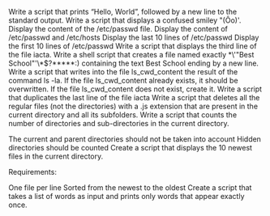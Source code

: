 Write a script that prints “Hello, World”, followed by a new line to the standard output.
Write a script that displays a confused smiley "(Ôo)'.
Display the content of the /etc/passwd file.
Display the content of /etc/passwd and /etc/hosts
Display the last 10 lines of /etc/passwd
Display the first 10 lines of /etc/passwd
Write a script that displays the third line of the file iacta.
Write a shell script that creates a file named exactly \*\\'"Best School"\'\\*$\?\*\*\*\*\*:) containing the text Best School ending by a new line.
Write a script that writes into the file ls_cwd_content the result of the command ls -la. If the file ls_cwd_content already exists, it should be overwritten. If the file ls_cwd_content does not exist, create it.
Write a script that duplicates the last line of the file iacta
Write a script that deletes all the regular files (not the directories) with a .js extension that are present in the current directory and all its subfolders.
Write a script that counts the number of directories and sub-directories in the current directory.

The current and parent directories should not be taken into account
Hidden directories should be counted
Create a script that displays the 10 newest files in the current directory.

Requirements:

One file per line
Sorted from the newest to the oldest
Create a script that takes a list of words as input and prints only words that appear exactly once.
